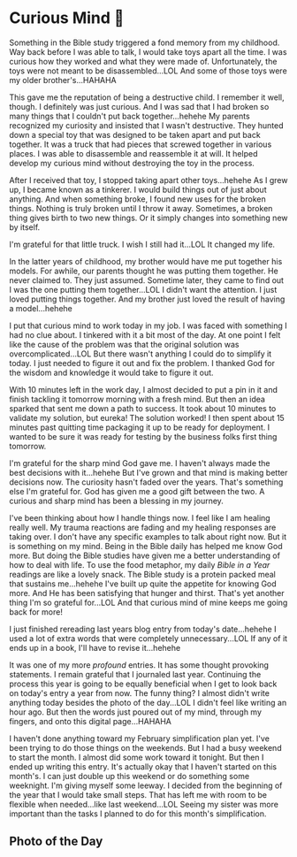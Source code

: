 # Curious Mind 🤔

Something in the Bible study triggered a fond memory from my childhood. Way back before I was able to talk, I would take toys apart all the time. I was curious how they worked and what they were made of. Unfortunately, the toys were not meant to be disassembled...LOL And some of those toys were my older brother's...HAHAHA

This gave me the reputation of being a destructive child. I remember it well, though. I definitely was just curious. And I was sad that I had broken so many things that I couldn't put back together...hehehe My parents recognized my curiosity and insisted that I wasn't destructive. They hunted down a special toy that was designed to be taken apart and put back together. It was a truck that had pieces that screwed together in various places. I was able to disassemble and reassemble it at will. It helped develop my curious mind without destroying the toy in the process.

After I received that toy, I stopped taking apart other toys...hehehe As I grew up, I became known as a tinkerer. I would build things out of just about anything. And when something broke, I found new uses for the broken things. Nothing is truly broken until I throw it away. Sometimes, a broken thing gives birth to two new things. Or it simply changes into something new by itself.

I'm grateful for that little truck. I wish I still had it...LOL It changed my life.

In the latter years of childhood, my brother would have me put together his models. For awhile, our parents thought he was putting them together. He never claimed to. They just assumed. Sometime later, they came to find out I was the one putting them together...LOL I didn't want the attention. I just loved putting things together. And my brother just loved the result of having a model...hehehe

I put that curious mind to work today in my job. I was faced with something I had no clue about. I tinkered with it a bit most of the day. At one point I felt like the cause of the problem was that the original solution was overcomplicated...LOL But there wasn't anything I could do to simplify it today. I just needed to figure it out and fix the problem. I thanked God for the wisdom and knowledge it would take to figure it out.

With 10 minutes left in the work day, I almost decided to put a pin in it and finish tackling it tomorrow morning with a fresh mind. But then an idea sparked that sent me down a path to success. It took about 10 minutes to validate my solution, but eureka! The solution worked! I then spent about 15 minutes past quitting time packaging it up to be ready for deployment. I wanted to be sure it was ready for testing by the business folks first thing tomorrow.

I'm grateful for the sharp mind God gave me. I haven't always made the best decisions with it...hehehe But I've grown and that mind is making better decisions now. The curiosity hasn't faded over the years. That's something else I'm grateful for. God has given me a good gift between the two. A curious and sharp mind has been a blessing in my journey.

I've been thinking about how I handle things now. I feel like I am healing really well. My trauma reactions are fading and my healing responses are taking over. I don't have any specific examples to talk about right now. But it is something on my mind. Being in the Bible daily has helped me know God more. But doing the Bible studies have given me a better understanding of how to deal with life. To use the food metaphor, my daily *Bible in a Year* readings are like a lovely snack. The Bible study is a protein packed meal that sustains me...hehehe I've built up quite the appetite for knowing God more. And He has been satisfying that hunger and thirst. That's yet another thing I'm so grateful for...LOL And that curious mind of mine keeps me going back for more!

I just finished rereading last years blog entry from today's date...hehehe I used a lot of extra words that were completely unnecessary...LOL If any of it ends up in a book, I'll have to revise it...hehehe

It was one of my more *profound* entries. It has some thought provoking statements. I remain grateful that I journaled last year. Continuing the process this year is going to be equally beneficial when I get to look back on today's entry a year from now. The funny thing? I almost didn't write anything today besides the photo of the day...LOL I didn't feel like writing an hour ago. But then the words just poured out of my mind, through my fingers, and onto this digital page...HAHAHA

I haven't done anything toward my February simplification plan yet. I've been trying to do those things on the weekends. But I had a busy weekend to start the month. I almost did some work toward it tonight. But then I ended up writing this entry. It's actually okay that I haven't started on this month's. I can just double up this weekend or do something some weeknight. I'm giving myself some leeway. I decided from the beginning of the year that I would take small steps. That has left me with room to be flexible when needed...like last weekend...LOL Seeing my sister was more important than the tasks I planned to do for this month's simplification.

## Photo of the Day

<!--@include: ../../../photos/photo-a-day/2025/02/05.md{3,}-->
